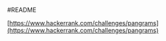#README

[https://www.hackerrank.com/challenges/pangrams](https://www.hackerrank.com/challenges/pangrams)
